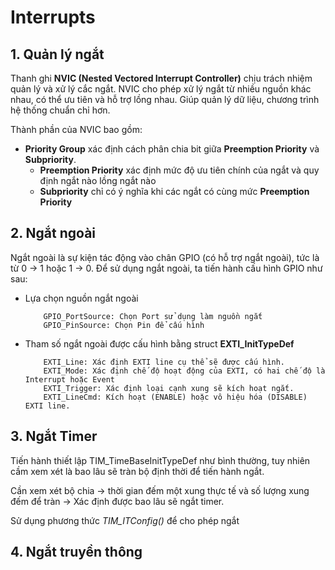 # Interrupts
## 1. Quản lý ngắt
Thanh ghi **NVIC (Nested Vectored Interrupt Controller)** chịu trách nhiệm quản lý và xử lý cắc ngắt. NVIC cho phép xử lý ngắt từ nhiều nguồn khác nhau, có thể ưu tiên và hỗ trợ lồng nhau. Giúp quản lý dữ liệu, chương trình hệ thống chuẩn chỉ hơn.

Thành phần của NVIC bao gồm:
- **Priority Group** xác định cách phân chia bit giữa **Preemption Priority** và **Subpriority**. 
	-  **Preemption Priority** xác định mức độ ưu tiên chính của ngắt và quy định ngắt nào lồng ngắt nào
	- **Subpriority** chỉ có ý nghĩa khi các ngắt có cùng mức **Preemption Priority**
## 2. Ngắt ngoài
Ngắt ngoài là sự kiện tác động vào chân GPIO (có hỗ trợ ngắt ngoài), tức là từ 0 -> 1 hoặc 1 -> 0. 
Để sử dụng ngắt ngoài, ta tiến hành cấu hình GPIO như sau:
- Lựa chọn nguồn ngắt ngoài
	```
		GPIO_PortSource: Chọn Port sử dụng làm nguồn ngắt
 		GPIO_PinSource: Chọn Pin để cấu hình
	```
- Tham số ngắt ngoài được cấu hình bằng struct **EXTI_InitTypeDef**
	```
		EXTI_Line: Xác định EXTI line cụ thể sẽ được cấu hình.
		EXTI_Mode: Xác định chế độ hoạt động của EXTI, có hai chế độ là Interrupt hoặc Event
		EXTI_Trigger: Xác định loại cạnh xung sẽ kích hoạt ngắt.
		EXTI_LineCmd: Kích hoạt (ENABLE) hoặc vô hiệu hóa (DISABLE) EXTI line.
	```
## 3. Ngắt Timer
Tiến hành thiết lập TIM_TimeBaseInitTypeDef như bình thường, tuy nhiên cầm xem xét là bao lâu sẽ tràn bộ định thời để tiến hành ngắt.

Cần xem xét bộ chia -> thời gian đếm một xung thực tế và số lượng xung đếm để tràn -> Xác định được bao lâu sẽ ngắt timer.

Sử dụng phương thức *TIM_ITConfig()* để cho phép ngắt 
## 4. Ngắt truyền thông